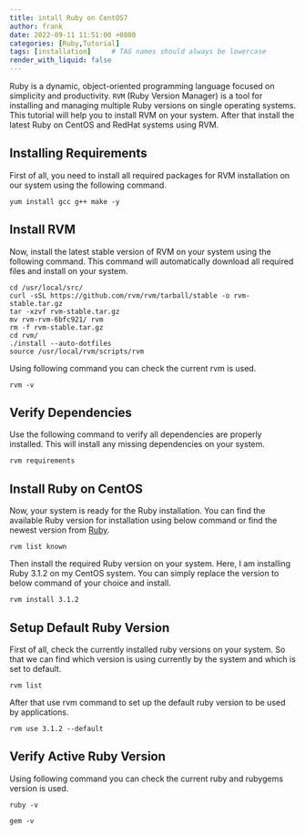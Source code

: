 ```yaml
---
title: intall Ruby on CentOS7
author: frank
date: 2022-09-11 11:51:00 +0800
categories: [Ruby,Tutorial]
tags: [installation]     # TAG names should always be lowercase
render_with_liquid: false
---
```


Ruby is a dynamic, object-oriented programming language focused on simplicity and productivity. `RVM` (Ruby Version Manager) is a tool for installing and managing multiple Ruby versions on single operating systems. This tutorial will help you to install RVM on your system. After that install the latest Ruby on CentOS and RedHat systems using RVM.

## Installing Requirements

First of all, you need to install all required packages for RVM installation on our system using the following command.

```shell
yum install gcc g++ make -y
```
## Install RVM
Now, install the latest stable version of RVM on your system using the following command. This command will automatically download all required files and install on your system.
```shell
cd /usr/local/src/
curl -sSL https://github.com/rvm/rvm/tarball/stable -o rvm-stable.tar.gz
tar -xzvf rvm-stable.tar.gz
mv rvm-rvm-6bfc921/ rvm
rm -f rvm-stable.tar.gz 
cd rvm/
./install --auto-dotfiles
source /usr/local/rvm/scripts/rvm
```
Using following command you can check the current rvm is used.

```shell
rvm -v
```
## Verify Dependencies
Use the following command to verify all dependencies are properly installed. This will install any missing dependencies on your system.
```shell 
rvm requirements
```
## Install Ruby on CentOS
Now, your system is ready for the Ruby installation. You can find the available Ruby version for installation using below command or find the newest version from [Ruby](https://www.ruby-lang.org/en/downloads/).
```shell
rvm list known
```
Then install the required Ruby version on your system. Here, I am installing Ruby 3.1.2 on my CentOS system. You can simply replace the version to below command of your choice and install.
```shell
rvm install 3.1.2
```
## Setup Default Ruby Version
First of all, check the currently installed ruby versions on your system. So that we can find which version is using currently by the system and which is set to default.
```shell
rvm list 
```
After that use rvm command to set up the default ruby version to be used by applications.
```shell
rvm use 3.1.2 --default
```

## Verify Active Ruby Version

Using following command you can check the current ruby and rubygems version is used.
```shell
ruby -v
```
```shell
gem -v
```
